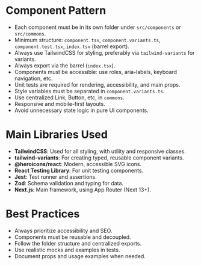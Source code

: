 # Component Pattern

- Each component must be in its own folder under `src/components` or `src/commons`.
- Minimum structure: `component.tsx`, `component.variants.ts`, `component.test.tsx`, `index.tsx` (barrel export).
- Always use TailwindCSS for styling, preferably via `tailwind-variants` for variants.
- Always export via the barrel (`index.tsx`).
- Components must be accessible: use roles, aria-labels, keyboard navigation, etc.
- Unit tests are required for rendering, accessibility, and main props.
- Style variables must be separated in `component.variants.ts`.
- Use centralized Link, Button, etc, in `commons`.
- Responsive and mobile-first layouts.
- Avoid unnecessary state logic in pure UI components.

# Main Libraries Used

- **TailwindCSS**: Used for all styling, with utility and responsive classes.
- **tailwind-variants**: For creating typed, reusable component variants.
- **@heroicons/react**: Modern, accessible SVG icons.
- **React Testing Library**: For unit testing components.
- **Jest**: Test runner and assertions.
- **Zod**: Schema validation and typing for data.
- **Next.js**: Main framework, using App Router (Next 13+).

# Best Practices

- Always prioritize accessibility and SEO.
- Components must be reusable and decoupled.
- Follow the folder structure and centralized exports.
- Use realistic mocks and examples in tests.
- Document props and usage examples when needed.

